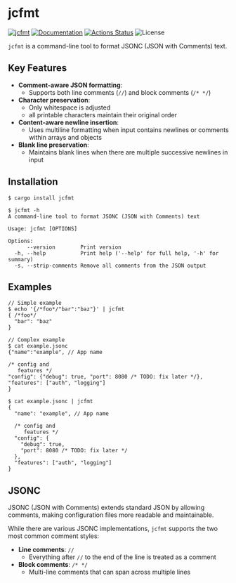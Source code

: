 jcfmt
=====

[![jcfmt](https://img.shields.io/crates/v/jcfmt.svg)](https://crates.io/crates/jcfmt)
[![Documentation](https://docs.rs/jcfmt/badge.svg)](https://docs.rs/jcfmt)
[![Actions Status](https://github.com/sile/jcfmt/workflows/CI/badge.svg)](https://github.com/sile/jcfmt/actions)
![License](https://img.shields.io/crates/l/jcfmt)

`jcfmt` is a command-line tool to format JSONC (JSON with Comments) text.

Key Features
------------

- **Comment-aware JSON formatting**:
  - Supports both line comments (`//`) and block comments (`/* */`)
- **Character preservation**:
  - Only whitespace is adjusted
  - all printable characters maintain their original order
- **Content-aware newline insertion**:
  - Uses multiline formatting when input contains newlines or comments within arrays and objects
- **Blank line preservation**:
  - Maintains blank lines when there are multiple successive newlines in input

Installation
------------

```console
$ cargo install jcfmt

$ jcfmt -h
A command-line tool to format JSONC (JSON with Comments) text

Usage: jcfmt [OPTIONS]

Options:
      --version        Print version
  -h, --help           Print help ('--help' for full help, '-h' for summary)
  -s, --strip-comments Remove all comments from the JSON output
```

Examples
--------

```console
// Simple example
$ echo '{/*foo*/"bar":"baz"}' | jcfmt
{ /*foo*/
  "bar": "baz"
}

// Complex example
$ cat example.jsonc
{"name":"example", // App name

/* config and 
   features */
"config": {"debug": true, "port": 8080 /* TODO: fix later */},
"features": ["auth", "logging"] 
}

$ cat example.jsonc | jcfmt
{
  "name": "example", // App name

  /* config and
     features */
  "config": {
    "debug": true,
    "port": 8080 /* TODO: fix later */
  },
  "features": ["auth", "logging"]
}
```

JSONC
-----

JSONC (JSON with Comments) extends standard JSON by allowing comments,
making configuration files more readable and maintainable. 

While there are various JSONC implementations,
`jcfmt` supports the two most common comment styles:

- **Line comments**: `//`
  - Everything after `//` to the end of the line is treated as a comment
- **Block comments**: `/* */`
  - Multi-line comments that can span across multiple lines

